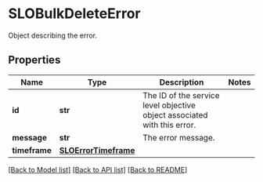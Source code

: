 # SLOBulkDeleteError

Object describing the error.

## Properties

| Name          | Type                                          | Description                                                              | Notes |
| ------------- | --------------------------------------------- | ------------------------------------------------------------------------ | ----- |
| **id**        | **str**                                       | The ID of the service level objective object associated with this error. |
| **message**   | **str**                                       | The error message.                                                       |
| **timeframe** | [**SLOErrorTimeframe**](SLOErrorTimeframe.md) |                                                                          |

[[Back to Model list]](README.md#documentation-for-models) [[Back to API list]](README.md#documentation-for-api-endpoints) [[Back to README]](README.md)

